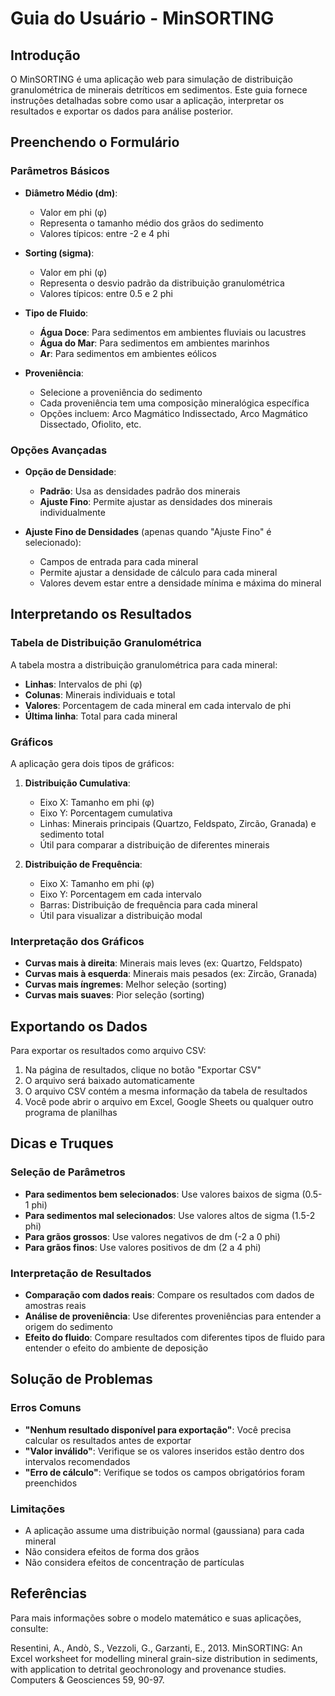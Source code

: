 # Guia do Usuário - MinSORTING

## Introdução

O MinSORTING é uma aplicação web para simulação de distribuição granulométrica de minerais detríticos em sedimentos. Este guia fornece instruções detalhadas sobre como usar a aplicação, interpretar os resultados e exportar os dados para análise posterior.

## Preenchendo o Formulário

### Parâmetros Básicos

- **Diâmetro Médio (dm)**: 
  - Valor em phi (φ)
  - Representa o tamanho médio dos grãos do sedimento
  - Valores típicos: entre -2 e 4 phi

- **Sorting (sigma)**: 
  - Valor em phi (φ)
  - Representa o desvio padrão da distribuição granulométrica
  - Valores típicos: entre 0.5 e 2 phi

- **Tipo de Fluido**: 
  - **Água Doce**: Para sedimentos em ambientes fluviais ou lacustres
  - **Água do Mar**: Para sedimentos em ambientes marinhos
  - **Ar**: Para sedimentos em ambientes eólicos

- **Proveniência**: 
  - Selecione a proveniência do sedimento
  - Cada proveniência tem uma composição mineralógica específica
  - Opções incluem: Arco Magmático Indissectado, Arco Magmático Dissectado, Ofiolito, etc.

### Opções Avançadas

- **Opção de Densidade**: 
  - **Padrão**: Usa as densidades padrão dos minerais
  - **Ajuste Fino**: Permite ajustar as densidades dos minerais individualmente

- **Ajuste Fino de Densidades** (apenas quando "Ajuste Fino" é selecionado):
  - Campos de entrada para cada mineral
  - Permite ajustar a densidade de cálculo para cada mineral
  - Valores devem estar entre a densidade mínima e máxima do mineral

## Interpretando os Resultados

### Tabela de Distribuição Granulométrica

A tabela mostra a distribuição granulométrica para cada mineral:

- **Linhas**: Intervalos de phi (φ)
- **Colunas**: Minerais individuais e total
- **Valores**: Porcentagem de cada mineral em cada intervalo de phi
- **Última linha**: Total para cada mineral

### Gráficos

A aplicação gera dois tipos de gráficos:

1. **Distribuição Cumulativa**:
   - Eixo X: Tamanho em phi (φ)
   - Eixo Y: Porcentagem cumulativa
   - Linhas: Minerais principais (Quartzo, Feldspato, Zircão, Granada) e sedimento total
   - Útil para comparar a distribuição de diferentes minerais

2. **Distribuição de Frequência**:
   - Eixo X: Tamanho em phi (φ)
   - Eixo Y: Porcentagem em cada intervalo
   - Barras: Distribuição de frequência para cada mineral
   - Útil para visualizar a distribuição modal

### Interpretação dos Gráficos

- **Curvas mais à direita**: Minerais mais leves (ex: Quartzo, Feldspato)
- **Curvas mais à esquerda**: Minerais mais pesados (ex: Zircão, Granada)
- **Curvas mais íngremes**: Melhor seleção (sorting)
- **Curvas mais suaves**: Pior seleção (sorting)

## Exportando os Dados

Para exportar os resultados como arquivo CSV:

1. Na página de resultados, clique no botão "Exportar CSV"
2. O arquivo será baixado automaticamente
3. O arquivo CSV contém a mesma informação da tabela de resultados
4. Você pode abrir o arquivo em Excel, Google Sheets ou qualquer outro programa de planilhas

## Dicas e Truques

### Seleção de Parâmetros

- **Para sedimentos bem selecionados**: Use valores baixos de sigma (0.5-1 phi)
- **Para sedimentos mal selecionados**: Use valores altos de sigma (1.5-2 phi)
- **Para grãos grossos**: Use valores negativos de dm (-2 a 0 phi)
- **Para grãos finos**: Use valores positivos de dm (2 a 4 phi)

### Interpretação de Resultados

- **Comparação com dados reais**: Compare os resultados com dados de amostras reais
- **Análise de proveniência**: Use diferentes proveniências para entender a origem do sedimento
- **Efeito do fluido**: Compare resultados com diferentes tipos de fluido para entender o efeito do ambiente de deposição

## Solução de Problemas

### Erros Comuns

- **"Nenhum resultado disponível para exportação"**: Você precisa calcular os resultados antes de exportar
- **"Valor inválido"**: Verifique se os valores inseridos estão dentro dos intervalos recomendados
- **"Erro de cálculo"**: Verifique se todos os campos obrigatórios foram preenchidos

### Limitações

- A aplicação assume uma distribuição normal (gaussiana) para cada mineral
- Não considera efeitos de forma dos grãos
- Não considera efeitos de concentração de partículas

## Referências

Para mais informações sobre o modelo matemático e suas aplicações, consulte:

Resentini, A., Andò, S., Vezzoli, G., Garzanti, E., 2013. MinSORTING: An Excel worksheet for modelling mineral grain-size distribution in sediments, with application to detrital geochronology and provenance studies. Computers & Geosciences 59, 90-97. 
